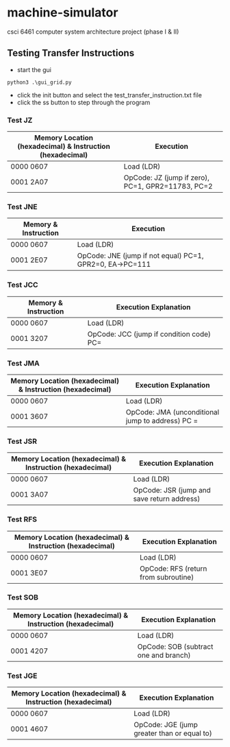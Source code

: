 # machine-simulator
csci 6461 computer system architecture project (phase I & II) 

## Testing Transfer Instructions
* start the gui
```
python3 .\gui_grid.py
```
* click the init button and select the test_transfer_instruction.txt file
* click the ss button to step through the program

### Test JZ
Memory Location (hexadecimal) \& Instruction (hexadecimal) | Execution
--------- | ------
0000 0607 | Load (LDR)  
0001 2A07 | OpCode: JZ (jump if zero), PC=1, GPR2=11783, PC=2 

### Test JNE
Memory \& Instruction | Execution
--------- | ------
0000 0607 | Load (LDR)  
0001 2E07 | OpCode: JNE (jump if not equal) PC=1, GPR2=0, EA->PC=111 

### Test JCC
Memory \& Instruction | Execution Explanation
--------- | ------
0000 0607 | Load (LDR)  
0001 3207 | OpCode: JCC (jump if condition code) PC=  

### Test JMA
Memory Location (hexadecimal) \& Instruction (hexadecimal) | Execution Explanation
--------- | ------
0000 0607 | Load (LDR)   
0001 3607 | OpCode: JMA (unconditional jump to address) PC =

### Test JSR
Memory Location (hexadecimal) \& Instruction (hexadecimal) | Execution Explanation
--------- | ------
0000 0607 | Load (LDR)  
0001 3A07 | OpCode: JSR (jump and save return address)

### Test RFS
Memory Location (hexadecimal) \& Instruction (hexadecimal) | Execution Explanation
--------- | ------
0000 0607 | Load (LDR)  
0001 3E07 | OpCode: RFS (return from subroutine)

### Test SOB
Memory Location (hexadecimal) \& Instruction (hexadecimal) | Execution Explanation
--------- | ------
0000 0607 | Load (LDR)  
0001 4207 | OpCode: SOB (subtract one and branch)

### Test JGE
Memory Location (hexadecimal) \& Instruction (hexadecimal) | Execution Explanation
--------- | ------
0000 0607 | Load (LDR)  
0001 4607 | OpCode: JGE (jump greater than or equal to)